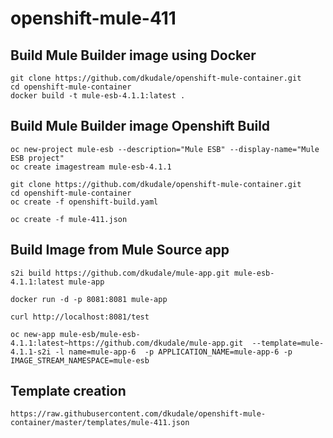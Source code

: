 # openshift-mule-411

## Build Mule Builder image using Docker
```
git clone https://github.com/dkudale/openshift-mule-container.git
cd openshift-mule-container
docker build -t mule-esb-4.1.1:latest .
```

## Build Mule Builder image Openshift Build
```
oc new-project mule-esb --description="Mule ESB" --display-name="Mule ESB project"
oc create imagestream mule-esb-4.1.1

git clone https://github.com/dkudale/openshift-mule-container.git
cd openshift-mule-container
oc create -f openshift-build.yaml

oc create -f mule-411.json

```

## Build Image from Mule Source app

```
s2i build https://github.com/dkudale/mule-app.git mule-esb-4.1.1:latest mule-app

docker run -d -p 8081:8081 mule-app

curl http://localhost:8081/test
```


```
oc new-app mule-esb/mule-esb-4.1.1:latest~https://github.com/dkudale/mule-app.git  --template=mule-4.1.1-s2i -l name=mule-app-6  -p APPLICATION_NAME=mule-app-6 -p IMAGE_STREAM_NAMESPACE=mule-esb
```


## Template creation 
```
https://raw.githubusercontent.com/dkudale/openshift-mule-container/master/templates/mule-411.json
